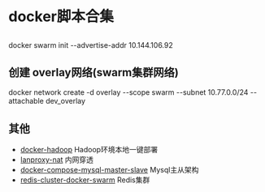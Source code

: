 # docker脚本合集

## 
docker swarm init --advertise-addr 10.144.106.92

## 创建 overlay网络(swarm集群网络) 
docker network create -d overlay --scope swarm --subnet 10.77.0.0/24 --attachable dev_overlay

## 其他

- [docker-hadoop](https://github.com/big-data-europe/docker-hadoop) Hadoop环境本地一键部署
- [lanproxy-nat](https://github.com/harvies/lanproxy-nat) 内网穿透
- [docker-compose-mysql-master-slave](https://github.com/harvies/docker-compose-mysql-master-slave) Mysql主从架构
- [redis-cluster-docker-swarm](https://github.com/harvies/redis-cluster-docker-swarm) Redis集群

